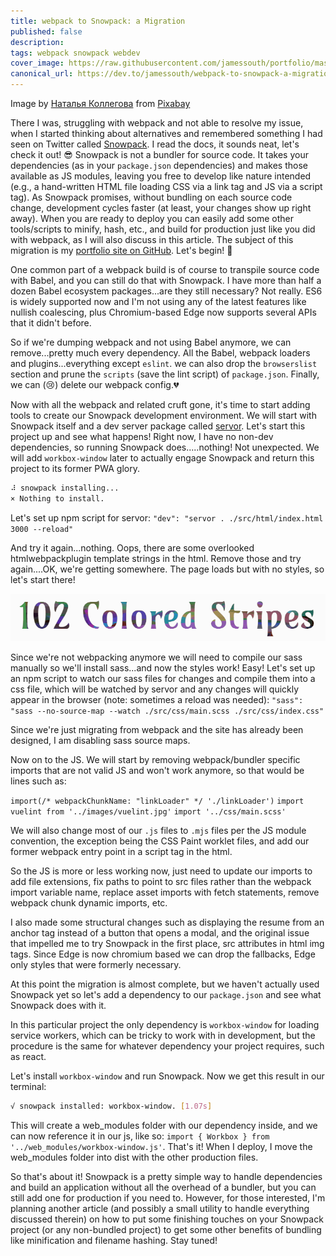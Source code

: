 ```yaml
---
title: webpack to Snowpack: a Migration
published: false
description: 
tags: webpack snowpack webdev
cover_image: https://raw.githubusercontent.com/jamessouth/portfolio/master/cover.png
canonical_url: https://dev.to/jamessouth/webpack-to-snowpack-a-migration-5ea0
---
```

Image by <a href="https://pixabay.com/users/Natalia_Kollegova-5226803/?utm_source=link-attribution&amp;utm_medium=referral&amp;utm_campaign=image&amp;utm_content=2790656">Наталья Коллегова</a> from <a href="https://pixabay.com/?utm_source=link-attribution&amp;utm_medium=referral&amp;utm_campaign=image&amp;utm_content=2790656">Pixabay</a>







There I was, struggling with webpack and not able to resolve my issue, when I started thinking about alternatives and remembered something I had seen on Twitter called [Snowpack](https://www.snowpack.dev/).  I read the docs, it sounds neat, let's check it out! 😎 Snowpack is not a bundler for source code.  It takes your dependencies (as in your `package.json` dependencies) and makes those available as JS modules, leaving you free to develop like nature intended (e.g., a hand-written HTML file loading CSS via a link tag and JS via a script tag).  As Snowpack promises, without bundling on each source code change, development cycles faster (at least, your changes show up right away).  When you are ready to deploy you can easily add some other tools/scripts to minify, hash, etc., and build for production just like you did with webpack, as I will also discuss in this article. The subject of this migration is my [portfolio site on GitHub](https://jamessouth.github.io/portfolio/).  Let's begin! 🗻

One common part of a webpack build is of course to transpile source code with Babel, and you can still do that with Snowpack.  I have more than half a dozen Babel ecosystem packages...are they still necessary?  Not really.  ES6 is widely supported now and I'm not using any of the latest features like nullish coalescing, plus Chromium-based Edge now supports several APIs that it didn't before.  



So if we're dumping webpack and not using Babel anymore, we can remove...pretty much every dependency.  All the Babel, webpack loaders and plugins...everything except `eslint`.  we can also drop the `browserslist` section and prune the `scripts` (save the lint script) of `package.json`.  Finally, we can (😢) delete our webpack config.💔



Now with all the webpack and related cruft gone, it's time to start adding tools to create our Snowpack development environment.  We will start with Snowpack itself and a dev server package called [servor](https://www.npmjs.com/package/servor).  Let's start this project up and see what happens!  Right now, I have no non-dev dependencies, so running Snowpack does.....nothing!  Not unexpected.  We will add `workbox-window` later to actually engage Snowpack and return this project to its former PWA glory.
```bash
⠼ snowpack installing... 
× Nothing to install.
```
Let's set up npm script for servor:
`"dev": "servor . ./src/html/index.html 3000 --reload"`

And try it again...nothing.  Oops, there are some overlooked htmlwebpackplugin template strings in the html.  Remove those and try again....OK, we're getting somewhere.  The page loads but with no styles, so let's start there!

![webpage with styles disabled](https://raw.githubusercontent.com/jamessouth/knockout-demo/master/images/demo2.png)

Since we're not webpacking anymore we will need to compile our sass manually so we'll install sass...and now the styles work!  Easy!  Let's set up an npm script to watch our sass files for changes and compile them into a css file, which will be watched by servor and any changes will quickly appear in the browser (note: sometimes a reload was needed):
`"sass": "sass --no-source-map --watch ./src/css/main.scss ./src/css/index.css"`

Since we're just migrating from webpack and the site has already been designed, I am disabling sass source maps.

Now on to the JS.  We will start by removing webpack/bundler specific imports that are not valid JS and won't work anymore, so that would be lines such as:

`import(/* webpackChunkName: "linkLoader" */ './linkLoader')`
`import vuelint from '../images/vuelint.jpg'`
`import '../css/main.scss'`

We will also change most of our `.js` files to `.mjs` files per the JS module convention, the exception being the CSS Paint worklet files, and add our former webpack entry point in a script tag in the html.  

So the JS is more or less working now, just need to update our imports to add file extensions, fix paths to point to src files rather than the webpack import variable name, replace asset imports with fetch statements, remove webpack chunk dynamic imports, etc.

I also made some structural changes such as displaying the resume from an anchor tag instead of a button that opens a modal, and the original issue that impelled me to try Snowpack in the first place, src attributes in html img tags.  Since Edge is now chromium based we can drop the fallbacks, Edge only styles that were formerly necessary.

At this point the migration is almost complete, but we haven't actually used Snowpack yet so let's add a dependency to our `package.json` and see what Snowpack does with it.

In this particular project the only dependency is `workbox-window` for loading service workers, which can be tricky to work with in development, but the procedure is the same for whatever dependency your project requires, such as react.  

Let's install `workbox-window` and run Snowpack.  Now we get this result in our terminal: 
```bash
√ snowpack installed: workbox-window. [1.07s]
```
This will create a web_modules folder with our dependency inside, and we can now reference it in our js, like so: `import { Workbox } from '../web_modules/workbox-window.js'`. That's it!  When I deploy, I move the web_modules folder into dist with the other production files.  

So that's about it!  Snowpack is a pretty simple way to handle dependencies and build an application without all the overhead of a bundler, but you can still add one for production if you need to.  However, for those interested, I'm planning another article (and possibly a small utility to handle everything discussed therein) on how to put some finishing touches on your Snowpack project (or any non-bundled project) to get some other benefits of bundling like minification and filename hashing.  Stay tuned! 



